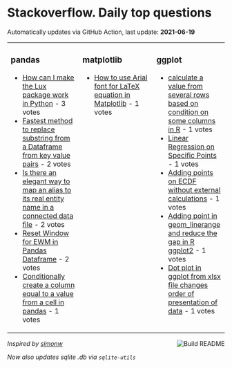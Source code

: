 # Stackoverflow. Daily top questions 

Automatically updates via GitHub Action, last update: **<!-- date starts -->2021-06-19<!-- date ends -->**


<table><tr><td valign="top" width="33%">

### pandas
<!-- pandas starts -->
* [How can I make the Lux package work in Python](https://stackoverflow.com/questions/68046925/how-can-i-make-the-lux-package-work-in-python) - 3 votes
* [Fastest method to replace substring from a Dataframe from key value pairs](https://stackoverflow.com/questions/68042634/fastest-method-to-replace-substring-from-a-dataframe-from-key-value-pairs) - 2 votes
* [Is there an elegant way to map an alias to its real entity name in a connected data file](https://stackoverflow.com/questions/68047818/is-there-an-elegant-way-to-map-an-alias-to-its-real-entity-name-in-a-connected-d) - 2 votes
* [Reset Window for EWM in Pandas Dataframe](https://stackoverflow.com/questions/68045839/reset-window-for-ewm-in-pandas-dataframe) - 2 votes
* [Conditionally create a column equal to a value from a cell in pandas](https://stackoverflow.com/questions/68045982/conditionally-create-a-column-equal-to-a-value-from-a-cell-in-pandas) - 1 votes
<!-- pandas ends -->
</td><td valign="top" width="34%">


### matplotlib
<!-- matplotlib starts -->
* [How to use Arial font for LaTeX equation in Matplotlib](https://stackoverflow.com/questions/68048099/how-to-use-arial-font-for-latex-equation-in-matplotlib) - 1 votes
<!-- matplotlib ends -->
</td><td valign="top" width="34%">


### ggplot
<!-- ggplot2 starts -->
* [calculate a value from several rows based on condition on some columns in R](https://stackoverflow.com/questions/68049381/calculate-a-value-from-several-rows-based-on-condition-on-some-columns-in-r) - 1 votes
* [Linear Regression on Specific Points](https://stackoverflow.com/questions/68042965/linear-regression-on-specific-points) - 1 votes
* [Adding points on ECDF without external calculations](https://stackoverflow.com/questions/68048948/adding-points-on-ecdf-without-external-calculations) - 1 votes
* [Adding point in geom_linerange and reduce the gap in R ggplot2](https://stackoverflow.com/questions/68043553/adding-point-in-geom-linerange-and-reduce-the-gap-in-r-ggplot2) - 1 votes
* [Dot plot in ggplot from xlsx file changes order of presentation of data](https://stackoverflow.com/questions/68042944/dot-plot-in-ggplot-from-xlsx-file-changes-order-of-presentation-of-data) - 1 votes
<!-- ggplot2 ends -->
</td></tr></table>

<a href="https://github.com/hp0404/hp0404/actions"><img src="https://github.com/hp0404/hp0404/workflows/Build%20README/badge.svg" align="right" alt="Build README"></a> <p>*Inspired by  [simonw](https://github.com/simonw/simonw)*</p> <p> *Now also updates sqlite .db via `sqlite-utils`* </p>
